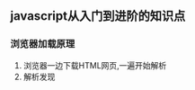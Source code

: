 ## javascript从入门到进阶的知识点
### 浏览器加载原理
  1. 浏览器一边下载HTML网页,一遍开始解析
  2. 解析发现<script>暂停解析,网页渲染控制权交给javascript引擎
  3. 如果<script>标签引用了外部脚本,就下载该脚本,否则直接执行
  4. 执行完毕，控制权交换给渲染引擎,恢复往下解析Html网页
### CommonJs/AMD/UMD/ES6
  1. common.js规范加载模块是同步的
  2. CommonJs有一个重大的局限使得它不适用于浏览器环境
  3. 浏览器端一般采用AMD规范(require)
  4. CMD专门用于浏览器端，模块加载是异步的，模块使用是才会加载(sea.js)
  5. AMD和CMD最大的区别是对**依赖模块的执行时机处理不同**，而不是加载的时机或者方式不同，二者皆为异步加载模块。
  6. AMD依赖前置，js可以方便知道依赖模块是谁，立即加载
  7. **两者都是异步加载，只是执行时机不一样。AMD是依赖前置，提前执行，CMD是依赖就近，延迟执行。**
  8. CommonJS 模块输出的是一个值的拷贝，ES6 模块输出的是值的引用。
  9. CommonJS 模块是运行时加载，ES6 模块是编译时输出接口。